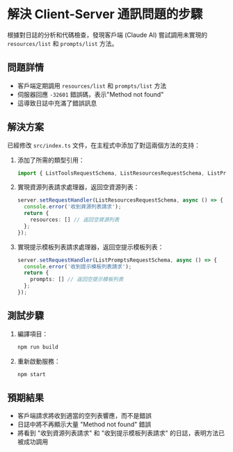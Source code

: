 # 解決 Client-Server 通訊問題的步驟

根據對日誌的分析和代碼檢查，發現客戶端 (Claude AI) 嘗試調用未實現的 `resources/list` 和 `prompts/list` 方法。

## 問題詳情

- 客戶端定期調用 `resources/list` 和 `prompts/list` 方法
- 伺服器回應 `-32601` 錯誤碼，表示"Method not found"
- 這導致日誌中充滿了錯誤訊息

## 解決方案

已經修改 `src/index.ts` 文件，在主程式中添加了對這兩個方法的支持：

1. 添加了所需的類型引用：
   ```typescript
   import { ListToolsRequestSchema, ListResourcesRequestSchema, ListPromptsRequestSchema, ErrorCode, McpError } from '@modelcontextprotocol/sdk/types.js';
   ```

2. 實現資源列表請求處理器，返回空資源列表：
   ```typescript
   server.setRequestHandler(ListResourcesRequestSchema, async () => {
     console.error('收到資源列表請求');  
     return {
       resources: [] // 返回空資源列表
     };
   });
   ```

3. 實現提示模板列表請求處理器，返回空提示模板列表：
   ```typescript
   server.setRequestHandler(ListPromptsRequestSchema, async () => {
     console.error('收到提示模板列表請求');
     return {
       prompts: [] // 返回空提示模板列表
     };
   });
   ```

## 測試步驟

1. 編譯項目：
   ```bash
   npm run build
   ```

2. 重新啟動服務：
   ```bash
   npm start
   ```

## 預期結果

- 客戶端請求將收到適當的空列表響應，而不是錯誤
- 日誌中將不再顯示大量 "Method not found" 錯誤
- 將看到 "收到資源列表請求" 和 "收到提示模板列表請求" 的日誌，表明方法已被成功調用